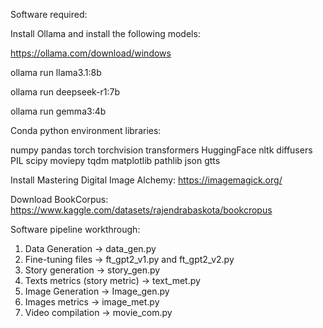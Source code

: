 Software required:

Install Ollama and install the following models: 

https://ollama.com/download/windows

ollama run llama3.1:8b

ollama run deepseek-r1:7b

ollama run gemma3:4b


Conda python environment libraries:

numpy
pandas
torch
torchvision
transformers
HuggingFace
nltk
diffusers
PIL
scipy
moviepy
tqdm
matplotlib
pathlib
json
gtts

Install Mastering Digital Image Alchemy:
https://imagemagick.org/

Download BookCorpus:
https://www.kaggle.com/datasets/rajendrabaskota/bookcropus

Software pipeline workthrough:
1. Data Generation -> data_gen.py
2. Fine-tuning files -> ft_gpt2_v1.py and ft_gpt2_v2.py
3. Story generation -> story_gen.py
4. Texts metrics (story metric) -> text_met.py
5. Image Generation -> Image_gen.py
6. Images metrics -> image_met.py
7. Video compilation -> movie_com.py
